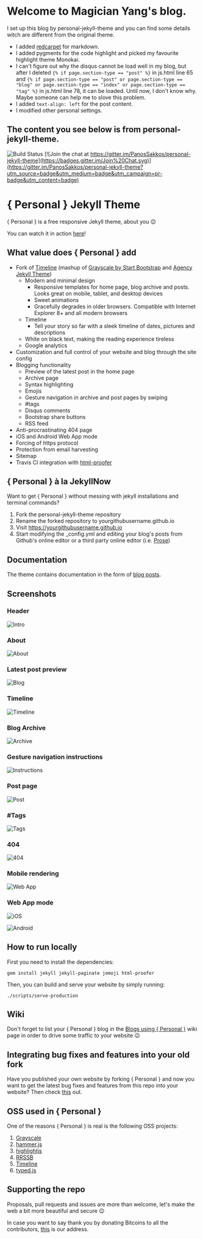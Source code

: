 # Welcome to Magician Yang's blog.

I set up this blog by personal-jekyll-theme and you can find some details witch are different from the original theme. 

+ I added [redcarpet](https://github.com/vmg/redcarpet) for markdown.
+ I added pygments for the code highlight and picked my favourite highlight theme Monokai.
+ I can't figure out why the disqus cannot be load well in my blog, but after I deleted `{% if page.section-type == "post" %}` in js.html line 65 and `{% if page.section-type == "post" or page.section-type == "blog" or page.section-type == "index" or page.section-type == "tag" %}` in js.html line 78, it can be loaded. Until now, I don't know why. Maybe someone can help me to slove this problem.
+ I added `text-align: left` for the post content.
+ I modified other personal settings.

The content you see below is from personal-jekyll-theme.
---
![Build Status](https://travis-ci.org/PanosSakkos/personal-jekyll-theme.svg?branch=master)
[![Join the chat at https://gitter.im/PanosSakkos/personal-jekyll-theme](https://badges.gitter.im/Join%20Chat.svg)](https://gitter.im/PanosSakkos/personal-jekyll-theme?utm_source=badge&utm_medium=badge&utm_campaign=pr-badge&utm_content=badge)

# { Personal } Jekyll Theme

{ Personal } is a free responsive Jekyll theme, about you :wink:

You can watch it in action [here](https://panossakkos.github.io/personal-jekyll-theme/)!

## What value does { Personal } add

* Fork of [Timeline](https://github.com/kirbyt/timeline-jekyll-theme) (mashup of [Grayscale by Start Bootstrap](https://github.com/IronSummitMedia/startbootstrap-grayscale) and [Agency Jekyll Theme](https://github.com/y7kim/agency-jekyll-theme))
  * Modern and minimal design
    * Responsive templates for home page, blog archive and posts. Looks great on mobile, tablet, and desktop devices
    * Sweet animations
    * Gracefully degrades in older browsers. Compatible with Internet Explorer 8+ and all modern browsers
  * Timeline
    * Tell your story so far with a sleek timeline of dates, pictures and descriptions
  * White on black text, making the reading experience tireless
  * Google analytics  
* Customization and full control of your website and blog through the site config
* Blogging functionality
  * Preview of the latest post in the home page
  * Archive page
  * Syntax highlighting
  * Emojis
  * Gesture navigation in archive and post pages by swiping
  * #tags
  * Disqus comments
  * Bootstrap share buttons
  * RSS feed
* Anti-procrastinating 404 page
* iOS and Android Web App mode
* Forcing of https protocol
* Protection from email harvesting
* Sitemap
* Travis CI integration with [html-proofer](https://github.com/gjtorikian/html-proofer)

## { Personal } à la JekyllNow

Want to get { Personal } without messing with jekyll installations and terminal commands?

  1. Fork the personal-jekyll-theme repository
  2. Rename the forked repository to yourgithubusername.github.io
  3. Visit https://yourgithubusername.github.io
  4. Start modifying the \_config.yml and editing your blog's posts from Github's online editor or a third party online editor (i.e. [Prose](https://prose.io/))

## Documentation

The theme contains documentation in the form of [blog posts](https://panossakkos.github.io/personal-jekyll-theme/blog/index.html).

## Screenshots
### Header
![Intro](https://dl.dropboxusercontent.com/u/8522559/personal-jekyll-theme/index.jpg)
### About
![About](https://dl.dropboxusercontent.com/u/8522559/personal-jekyll-theme/about.jpg)
### Latest post preview
![Blog](https://dl.dropboxusercontent.com/u/8522559/personal-jekyll-theme/blog.jpg)
### Timeline
![Timeline](https://dl.dropboxusercontent.com/u/8522559/personal-jekyll-theme/timeline.jpg)
### Blog Archive
![Archive](https://dl.dropboxusercontent.com/u/8522559/personal-jekyll-theme/archive.jpg)
### Gesture navigation instructions
![Instructions](https://dl.dropboxusercontent.com/u/8522559/personal-jekyll-theme/swipe.jpg)
### Post page
![Post](https://dl.dropboxusercontent.com/u/8522559/personal-jekyll-theme/post.jpg)
### \#Tags
![Tags](https://dl.dropboxusercontent.com/u/8522559/personal-jekyll-theme/tags.jpg)
### 404
![404](https://dl.dropboxusercontent.com/u/8522559/personal-jekyll-theme/404.jpg)
### Mobile rendering
![Web App](https://dl.dropboxusercontent.com/u/8522559/personal-jekyll-theme/web-app.jpg)
### Web App mode

![iOS](https://dl.dropboxusercontent.com/u/8522559/personal-jekyll-theme/ios.jpg)

![Android](https://dl.dropboxusercontent.com/u/8522559/personal-jekyll-theme/pinned.jpg)

## How to run locally

First you need to install the dependencies:

````
gem install jekyll jekyll-paginate jemoji html-proofer
````

Then, you can build and serve your website by simply running:

````
./scripts/serve-production
````

## Wiki

Don't forget to list your { Personal } blog in the [Blogs using { Personal }](https://github.com/PanosSakkos/personal-jekyll-theme/wiki/Blogs-using-%7B-Personal-%7D) wiki page in order to drive some traffic to your website :wink:

## Integrating bug fixes and features into your old fork

Have you published your own website by forking { Personal } and now you want to get the latest bug fixes and features from this repo into your website?
Then check [this](https://github.com/PanosSakkos/personal-jekyll-theme/wiki/Integrating-latest-bug-fixes-and-features-into-your-past-fork) out.

## OSS used in { Personal }

One of the reasons { Personal } is real is the following OSS projects:

  1. [Grayscale](http://startbootstrap.com/template-overviews/grayscale/)
  2. [hammer.js](https://hammerjs.github.io/)
  3. [highlightjs](https://highlightjs.org/)
  4. [RRSSB](https://github.com/kni-labs/rrssb)
  5. [Timeline](https://github.com/kirbyt/timeline-jekyll-theme)
  6. [typed.js](https://github.com/mattboldt/typed.js/)

## Supporting the repo

Proposals, pull requests and issues are more than welcome, let's make the web a bit more beautiful and secure :wink:

In case you want to say thank you by donating Bitcoins to all the contributors, [this](https://blockchain.info/address/1LHuKC9Em3KA5yoZaf7nngnNdf9K7s2gSi) is our address.
